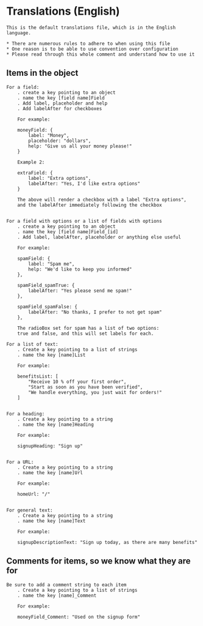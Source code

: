 # Translations (English)

	This is the default translations file, which is in the English language.
	
	* There are numerous rules to adhere to when using this file
	* One reason is to be able to use convention over configuration
	* Please read through this whole comment and understand how to use it


## Items in the object

	For a field:
		. create a key pointing to an object
		. name the key [field name]Field
		. Add label, placeholder and help
		. Add labelAfter for checkboxes

		For example:

		moneyField: {
			label: "Money",
			placeholder: "dollars",
			help: "Give us all your money please!"
		}

		Example 2:

		extraField: {
			label: "Extra options",
			labelAfter: "Yes, I'd like extra options"
		}

		The above will render a checkbox with a label "Extra options", 
		and the labelAfter immediately following the checkbox


	For a field with options or a list of fields with options
		. create a key pointing to an object
		. name the key [field name]Field_[id]
		. Add label, labelAfter, placeholder or anything else useful

		For example:

		spamField: {
			label: "Spam me",
			help: "We'd like to keep you informed"
		},

		spamField_spamTrue: {
			labelAfter: "Yes please send me spam!"
		},
		
		spamField_spamFalse: {
			labelAfter: "No thanks, I prefer to not get spam"
		},

		The radioBox set for spam has a list of two options:
		true and false, and this will set labels for each.

	For a list of text:
		. Create a key pointing to a list of strings
		. name the key [name]List

		For example:

		benefitsList: [
			"Receive 10 % off your first order",
			"Start as soon as you have been verified",
			"We handle everything, you just wait for orders!"
		]


	For a heading:
		. Create a key pointing to a string
		. name the key [name]Heading

		For example:

		signupHeading: "Sign up"


	For a URL:
		. Create a key pointing to a string
		. name the key [name]Url

		For example:

		homeUrl: "/"


	For general text:
		. Create a key pointing to a string
		. name the key [name]Text

		For example:

		signupDescriptionText: "Sign up today, as there are many benefits"


## Comments for items, so we know what they are for

	Be sure to add a comment string to each item
		. Create a key pointing to a list of strings
		. name the key [name]_Comment

		For example:

		moneyField_Comment: "Used on the signup form"



